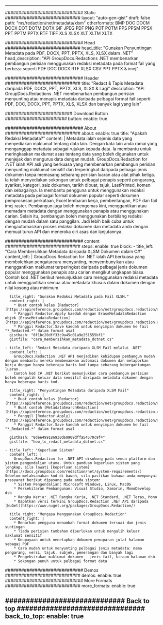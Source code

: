 
---
############################# Static ############################
layout: "auto-gen-gist" 
draft: false
path: "ms/redaction/net/metadata/xlsm"
otherformats: BMP DOC DOCM DOCX DOT DOTM DOTX GIF JPEG PDF PNG POT POTM PPS PPSM PPSX PPT PPTM PPTX RTF TIFF XLS XLSX XLT XLTM XLTX  

############################# Head ############################
head_title: "Gunakan Penyuntingan Metadata pada PDF, DOCX, PPT, PPTX, XLS, XLSX dalam .NET"
head_description: "API GroupDocs.Redactions .NET membenarkan pembangun perisian menggunakan redaksi metadata pada format fail yang berbeza seperti PDF DOC DOCX RTF XLSX CSV PPT PPTX & imej"

############################# Header ############################
title: "Redact & Tapis Metadata daripada PDF, DOCX, PPT, PPTX, XLS, XLSX & Lagi"
description: "API GroupDocs.Redactions .NET membenarkan pembangun perisian menyunting atau menapis metadata daripada pelbagai format fail seperti PDF, DOC, DOCX, PPT, PPTX, XLS, XLSX dan banyak lagi yang lain"

######################### Download Button #######################
button:
    enable: true

############################# About ############################
about:
    enable: true
    title: "Apakah Redaksi Metadata?"
    content: |
        Metadata ialah sejenis data yang menyediakan maklumat tentang data lain. Dengan kata lain anda ramai yang menganggap metadata sebagai rujukan kepada data. Ia membantu untuk meringkaskan maklumat asas tentang data yang boleh digunakan untuk menjejak dan mengurus data dengan mudah. GroupDocs.Redaction for .NET ialah API asli yang berkuasa yang membenarkan pembangun perisian menyunting maklumat sensitif dan terperingkat daripada pelbagai jenis dokumen tanpa memasang sebarang perisian luaran atau alat pihak ketiga. Ia telah menyediakan sokongan untuk pelbagai penapis seperti pengarang, syarikat, kategori, saiz dokumen, tarikh dibuat, tajuk, LastPrinted, komen dan sebagainya. Ia membantu pengguna untuk menggunakan redaksi metadata pada pelbagai format dokumen popular seperti dokumen pemprosesan perkataan, Excel lembaran kerja, pembentangan, PDF dan fail imej raster. Pembangun juga boleh mengemas kini, menggantikan atau memadam metadata dengan menggunakan penapis atau menggunakan carian. Selain itu, pembangun boleh menggunakan berbilang redaksi dengan mudah dalam satu panggilan. Jadi lebih baik cuba untuk mengautomasikan proses redaksi dokumen dan metadata anda dengan memuat turun API dan meneroka ciri asas dan lanjutannya.

############################# content ############################
steps:
    enable: true
    block:
    - title_left: "Cara Membersihkan Metadata daripada XLSM Dokumen dalam C#"
      content_left: |
        GroupDocs.Redaction for .NET ialah API berkuasa yang membolehkan pengaturcara menyunting, menyembunyikan atau menggantikan maklumat terperingkat daripada pelbagai jenis dokumen popular menggunakan penapis atau carian mengikut ungkapan biasa.
        Contoh kod .NET berikut menunjukkan cara menggunakan redaksi metadata untuk menggantikan semua atau metadata khusus dalam dokumen dengan nilai kosong atau minimum.

      title_right: "Gunakan Redaksi Metadata pada Fail XLSM."
      content_right: |
        * Buat contoh kelas [Redactor](https://apireference.groupdocs.com/redaction/net/groupdocs.redaction/redactor)
        * Panggil Redactor.Apply kaedah dengan EraseMetadataRedaction objek [EraseMetadataRedaction](https://apireference.groupdocs.com/redaction/net/groupdocs.redaction.redactions/erasemetadataredaction)
        * Panggil Redactor.Save kaedah untuk menyimpan dokumen ke fail "*_Redacted.*" dalam format asal        
      gisthash: "8f1bc20dff33c9a45c01a9e251555bf1"
      gistfile: "cara_membersihkan_metadata_dotnet.cs"

    - title_left: "Redact Metadata daripada XLSM Fail melalui .NET"
      content_left: |
        GroupDocs.Redaction .NET API menjadikan kehidupan pembangun mudah dengan membantu mereka membenamkan automasi dokumen dan melaporkan kerja dengan hanya beberapa baris kod tanpa sebarang kebergantungan luaran.
        Contoh kod C# .NET berikut menunjukkan cara pembangun perisian boleh mengalih keluar data sensitif daripada metadata dokumen dengan hanya beberapa baris kod.
        
      title_right: "Penyuntingan Metadata daripada XLSM Fail"
      content_right: |
        * Buat contoh kelas [Redactor](https://apireference.groupdocs.com/redaction/net/groupdocs.redaction/redactor)
        * Buat contoh [MetadataSearchRedaction](https://apireference.groupdocs.com/redaction/net/groupdocs.redaction.redactions/metadatasearchredaction)
        * Panggil [Redactor.Apply](https://apireference.groupdocs.com/redaction/net/groupdocs.redaction/redactor/methods/apply/index) 
        * Panggil Redactor.Save kaedah untuk menyimpan dokumen ke fail "*_Redacted.*" dalam format asal
        
      gisthash: "8dee499186930d60909dffa54579c9f4"
      gistfile: "how_to_redact_metadata_dotnet.cs"

    - title_left: "Keperluan Sistem"
      content_left: |
        GroupDocs.Redaction for .NET API disokong pada semua platform dan sistem pengendalian utama. Untuk panduan keperluan sistem yang lengkap, sila lawati [keperluan sistem](https://docs.groupdocs.com/redaction/net/system-requirements/) Sebelum melaksanakan kod di bawah, sila pastikan bahawa anda mempunyai prasyarat berikut dipasang pada anda sistem:
        * Sistem Pengendalian: Microsoft Windows, Linux, MacOS
        * Persekitaran Pembangunan: Visual Studio, Xamarin, MonoDevelop dsb
        * Rangka Kerja: .NET Rangka Kerja, .NET Standard, .NET Teras, Mono
        * Dapatkan versi terkini GroupDocs.Redaction .NET API daripada [NuGet](https://www.nuget.org/packages/GroupDocs.Redaction/)
        
      title_right: "Mengapa Menggunakan GroupDocs.Redaction"
      content_right: |
        * Benarkan pengguna menambah format dokumen tersuai dan jenis suntingan
        * Tiada perisian tambahan diperlukan untuk mengalih keluar maklumat sensitif
        * Keupayaan untuk menetapkan dokumen pemaparan julat halaman sebagai PDF
        * Cara mudah untuk menyunting pelbagai jenis metadata: nama pengarang, versi, tajuk, subjek, penerangan dan banyak lagi
        * Pengekstrakan maklumat dokumen - jenis fail, kiraan halaman dsb.
        * Sokongan penuh untuk pelbagai format data

############################# Demos ############################
demos:
    enable: true
############################# More Formats ############################
more_formats:
    enable: true

############################# Back to top ###############################
back_to_top:
    enable: true
---